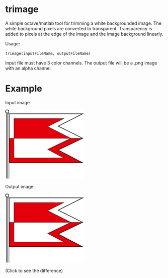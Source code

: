 # trimage

A simple octave/matlab tool for trimming a white backgrounded image. The white background pixels are converted to transparent. Transparency is added to pixels at the edge of the image and the image background linearly.

Usage: 
```
trimage(inputFileName, outputFileName)
```

Input file must have 3 color channels. The output file will be a .png image with an alpha channel.

# Example

Input image

![Input Image](https://github.com/stubendek/trimage/blob/master/example.jpg)

Output image:

![Output image](https://github.com/stubendek/trimage/blob/master/example-result.png)

(Click to see the difference)
